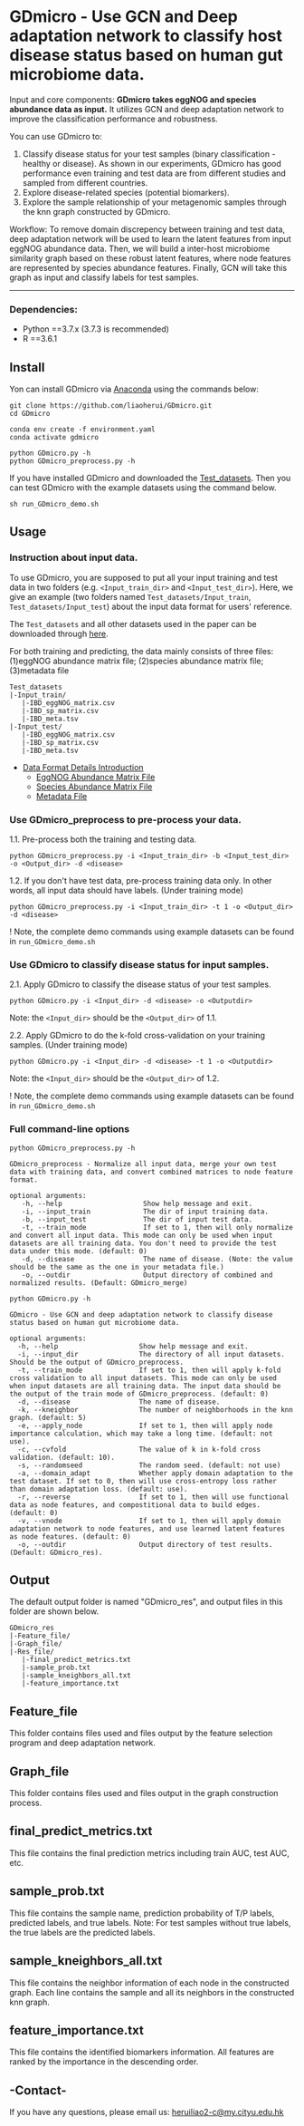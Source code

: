 #  GDmicro - Use GCN and Deep adaptation network to classify host disease status based on human gut microbiome data.

Input and core components:  __GDmicro takes eggNOG and species abundance data as input.__ It utilizes GCN and deep adaptation network to improve the classification performance and robustness.

You can use GDmicro to:
 1. Classify disease status for your test samples (binary classification - healthy or disease). As shown in our experiments, GDmicro has good performance even training and test data are from different studies and sampled from different countries.
 2. Explore disease-related species (potential biomarkers).
 3. Explore the sample relationship of your metagenomic samples through the knn graph constructed by GDmicro.

Workflow: To remove domain discrepency between training and test data, deep adaptation network will be used to learn the latent features from input eggNOG abundance data. Then, we will build a inter-host microbiome similarity graph based on these robust latent features, where node features are represented by species abundance features.  Finally, GCN will take this graph as input and classify labels for test samples. <!---The overview of GDmicro is show below.-->


<!---
<img src="https://github.com/liaoherui/GDmicro/blob/main/Images/GDmicro_github.png" width = "800" height = "450" >  
-->
---------------------------------------------------------------------------

### Dependencies:
* Python ==3.7.x (3.7.3 is recommended)
* R ==3.6.1


## Install
Yon can install GDmicro via [Anaconda](https://anaconda.org/) using the commands below:<BR/>

`git clone https://github.com/liaoherui/GDmicro.git`<BR/>
`cd GDmicro`<BR/>

`conda env create -f environment.yaml`<BR/>
`conda activate gdmicro`<BR/>

`python GDmicro.py -h`<BR/>
`python GDmicro_preprocess.py -h`<BR/>

If you have installed GDmicro and downloaded the [Test_datasets](https://drive.google.com/drive/u/0/folders/1Ud-cXOMBc67h1NEYtPXmkbQf8B7cQgSC). Then you can test GDmicro with the example datasets using the command below.

`sh run_GDmicro_demo.sh`<BR/>

## Usage
### Instruction about input data.<BR/>
To use GDmicro, you are supposed to put all your input training and test data in two folders (e.g. `<Input_train_dir>` and `<Input_test_dir>`). Here, we give an example (two folders named  `Test_datasets/Input_train`, `Test_datasets/Input_test`) about the input data format for users' reference.

The `Test_datasets` and all other datasets used in the paper can be downloaded through [here](https://drive.google.com/drive/u/0/folders/1Ud-cXOMBc67h1NEYtPXmkbQf8B7cQgSC).

 For both training and predicting, the data mainly consists of three files: (1)eggNOG abundance matrix file; (2)species abundance matrix file; (3)metadata file
 ```
 Test_datasets
|-Input_train/
    |-IBD_eggNOG_matrix.csv
    |-IBD_sp_matrix.csv
    |-IBD_meta.tsv
|-Input_test/
    |-IBD_eggNOG_matrix.csv
    |-IBD_sp_matrix.csv
    |-IBD_meta.tsv
 ```
 
- [Data Format Details Introduction](data_format.md)
  - [EggNOG Abundance Matrix File](data_format.md#eggNOG_File)
  - [Species Abundance Matrix File](data_format.md#sp_File)
  - [Metadata File](data_format.md#metadata_File)
 



### Use GDmicro_preprocess to pre-process your data.<BR/>
   1.1. Pre-process both the training and testing data.<BR/>
   
  `python GDmicro_preprocess.py -i <Input_train_dir> -b <Input_test_dir> -o <Output_dir> -d <disease>`<BR/>
  
   1.2. If you don't have test data, pre-process training data only. In other words, all input data should have labels. (Under training mode)<BR/>
   
  `python GDmicro_preprocess.py -i <Input_train_dir> -t 1 -o <Output_dir> -d <disease>`<BR/>
  
   ! Note, the complete demo commands using example datasets can be found in `run_GDmicro_demo.sh`
  
### Use GDmicro to classify disease status for input samples.<BR/>
   2.1. Apply GDmicro to classify the disease status of your test samples.<BR/>
   
   `python GDmicro.py -i <Input_dir> -d <disease> -o <Outputdir>`<BR/>
   
   Note: the `<Input_dir>` should be the `<Output_dir>` of 1.1.<BR/>
    
   2.2. Apply GDmicro to do the k-fold cross-validation on your training samples. (Under training mode)<BR/> 

   `python GDmicro.py -i <Input_dir> -d <disease> -t 1 -o <Outputdir>`<BR/>
   
   Note: the `<Input_dir>` should be the `<Output_dir>` of 1.2.<BR/> 
   
   ! Note, the complete demo commands using example datasets can be found in `run_GDmicro_demo.sh`
 
   

### Full command-line options

 `python GDmicro_preprocess.py -h`<BR/>
 ```
 GDmicro_preprocess - Normalize all input data, merge your own test data with training data, and convert combined matrices to node feature format.
 
 optional arguments:
    -h, --help                    Show help message and exit.
    -i, --input_train             The dir of input training data.
    -b, --input_test              The dir of input test data.
    -t, --train_mode              If set to 1, then will only normalize and convert all input data. This mode can only be used when input datasets are all training data. You don't need to provide the test data under this mode. (default: 0)
    -d, --disease                 The name of disease. (Note: the value should be the same as the one in your metadata file.)
    -o, --outdir                  Output directory of combined and normalized results. (Default: GDmicro_merge) 
 ```
 
  `python GDmicro.py -h`<BR/>
  ```
  GDmicro - Use GCN and deep adaptation network to classify disease status based on human gut microbiome data.
  
  optional arguments:
    -h, --help                    Show help message and exit.
    -i, --input_dir               The directory of all input datasets. Should be the output of GDmicro_preprocess.
    -t, --train_mode              If set to 1, then will apply k-fold cross validation to all input datasets. This mode can only be used when input datasets are all training data. The input data should be the output of the train mode of GDmicro_preprocess. (default: 0)
    -d, --disease                 The name of disease.
    -k, --kneighbor               The number of neighborhoods in the knn graph. (default: 5)
    -e, --apply_node              If set to 1, then will apply node importance calculation, which may take a long time. (default: not use).
    -c, --cvfold                  The value of k in k-fold cross validation. (default: 10).
    -s, --randomseed              The random seed. (default: not use)
    -a, --domain_adapt            Whether apply domain adaptation to the test dataset. If set to 0, then will use cross-entropy loss rather than domain adaptation loss. (default: use).
    -r, --reverse                 If set to 1, then will use functional data as node features, and compostitional data to build edges. (default: 0)
    -v, --vnode                   If set to 1, then will apply domain adaptation network to node features, and use learned latent features as node features. (default: 0)
    -o, --outdir                  Output directory of test results. (Default: GDmicro_res).
  ```
  
  ## Output
The default output folder is named "GDmicro_res", and output files in this folder are shown below.

 ```
GDmicro_res
|-Feature_file/
|-Graph_file/
|-Res_file/
    |-final_predict_metrics.txt
    |-sample_prob.txt
    |-sample_kneighbors_all.txt
    |-feature_importance.txt
```
Feature_file
------------
This folder contains files used and files output by the feature selection program and deep adaptation network.

Graph_file
-------------------------
This folder contains files used and files output in the graph construction process.

final_predict_metrics.txt
-------------------------
This file contains the final prediction metrics including train AUC, test AUC, etc.

sample_prob.txt
---------------
This file contains the sample name, prediction probability of T/P labels, predicted labels, and true labels. Note: For test samples without true labels, the true labels are the predicted labels.

sample_kneighbors_all.txt
-------------------------
This file contains the neighbor information of each node in the constructed graph. Each line contains the sample and all its neighbors in the constructed knn graph.

feature_importance.txt
----------------------
This file contains the identified biomarkers information. All features are ranked by the importance in the descending order.

  ## -Contact-
  
 If you have any questions, please email us: heruiliao2-c@my.cityu.edu.hk


